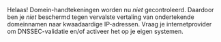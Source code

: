 Helaas! Domein-handtekeningen worden nu *niet* gecontroleerd. Daardoor ben je *niet* beschermd tegen vervalste vertaling van ondertekende domeinnamen naar kwaadaardige IP-adressen. Vraag je internetprovider om DNSSEC-validatie en/of activeer het op je eigen systemen.
